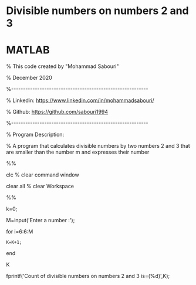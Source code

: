 # Divisible numbers on numbers 2 and 3

# MATLAB

% This code created by "Mohammad Sabouri"

% December 2020

%----------------------------------------------------------

% Linkedin:   https://www.linkedin.com/in/mohammadsabouri/

% Github:     https://github.com/sabouri1994

%----------------------------------------------------------

% Program Description:

% A program that calculates divisible numbers by two numbers 2 and 3 that are smaller than the number m and expresses their number

%%

clc  % clear command window

clear all  % clear Workspace

%%

k=0;

M=input('Enter a number :');

for i=6:6:M

    K=K+1;
	
end

K

fprintf('Count of divisible numbers on numbers 2 and 3 is=(%d)',K);